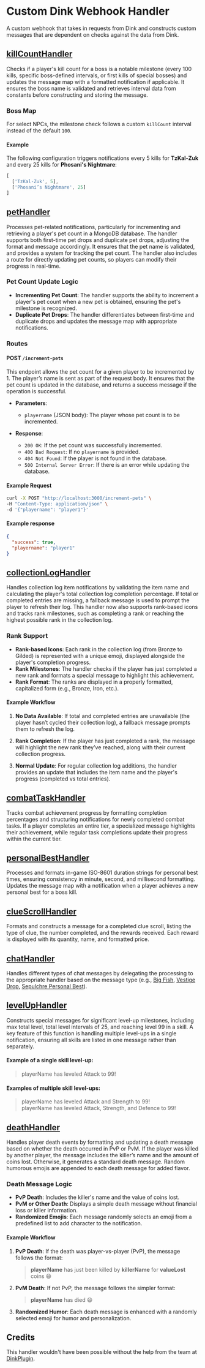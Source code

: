 # Custom Dink Webhook Handler

A custom webhook that takes in requests from Dink and constructs custom messages that are dependent on checks against the data from Dink.

## [killCountHandler](https://github.com/jdanthdavis/custom-dink-webhook/blob/main/src/core/killCountHandler.js)

Checks if a player's kill count for a boss is a notable milestone (every 100 kills, specific boss-defined intervals, or first kills of special bosses) and updates the message map with a formatted notification if applicable. It ensures the boss name is validated and retrieves interval data from constants before constructing and storing the message.

### Boss Map

For select NPCs, the milestone check follows a custom `killCount` interval instead of the default `100`.  

#### Example  
The following configuration triggers notifications every 5 kills for **TzKal-Zuk** and every 25 kills for **Phosani's Nightmare**:  

```javascript
[
  ['TzKal-Zuk', 5],
  ['Phosani’s Nightmare', 25]
]
```
## [petHandler](https://github.com/jdanthdavis/custom-dink-webhook/blob/main/src/core/petHandler.js)

Processes pet-related notifications, particularly for incrementing and retrieving a player's pet count in a MongoDB database. The handler supports both first-time pet drops and duplicate pet drops, adjusting the format and message accordingly. It ensures that the pet name is validated, and provides a system for tracking the pet count. The handler also includes a route for directly updating pet counts, so players can modify their progress in real-time. 

### Pet Count Update Logic

- **Incrementing Pet Count**: The handler supports the ability to increment a player's pet count when a new pet is obtained, ensuring the pet's milestone is recognized.
- **Duplicate Pet Drops**: The handler differentiates between first-time and duplicate drops and updates the message map with appropriate notifications.

### Routes

#### **POST `/increment-pets`**

This endpoint allows the pet count for a given player to be incremented by 1. The player’s name is sent as part of the request body. It ensures that the pet count is updated in the database, and returns a success message if the operation is successful.

- **Parameters**:
  - `playername` (JSON body): The player whose pet count is to be incremented.

- **Response**:
  - `200 OK`: If the pet count was successfully incremented.
  - `400 Bad Request`: If no `playername` is provided.
  - `404 Not Found`: If the player is not found in the database.
  - `500 Internal Server Error`: If there is an error while updating the database.

#### Example Request

```bash
curl -X POST "http://localhost:3000/increment-pets" \
-H "Content-Type: application/json" \
-d '{"playername": "player1"}'
```
#### Example response
```json
{
  "success": true,
  "playername": "player1"
}
```

## [collectionLogHandler](https://github.com/jdanthdavis/custom-dink-webhook/blob/main/src/core/collectionLogHandler.js)

Handles collection log item notifications by validating the item name and calculating the player's total collection log completion percentage. If total or completed entries are missing, a fallback message is used to prompt the player to refresh their log. This handler now also supports rank-based icons and tracks rank milestones, such as completing a rank or reaching the highest possible rank in the collection log.

### Rank Support

- **Rank-based Icons**: Each rank in the collection log (from Bronze to Gilded) is represented with a unique emoji, displayed alongside the player's completion progress.
- **Rank Milestones**: The handler checks if the player has just completed a new rank and formats a special message to highlight this achievement.
- **Rank Format**: The ranks are displayed in a properly formatted, capitalized form (e.g., Bronze, Iron, etc.).

#### Example Workflow

1. **No Data Available**: If total and completed entries are unavailable (the player hasn’t cycled their collection log), a fallback message prompts them to refresh the log.

2. **Rank Completion**: If the player has just completed a rank, the message will highlight the new rank they’ve reached, along with their current collection progress.

3. **Normal Update**: For regular collection log additions, the handler provides an update that includes the item name and the player's progress (completed vs total entries).

## [combatTaskHandler](https://github.com/jdanthdavis/custom-dink-webhook/blob/main/src/core/combatTaskHandler.js)

Tracks combat achievement progress by formatting completion percentages and structuring notifications for newly completed combat tasks. If a player completes an entire tier, a specialized message highlights their achievement, while regular task completions update their progress within the current tier.

## [personalBestHandler](https://github.com/jdanthdavis/custom-dink-webhook/blob/main/src/core/personalBestHandler.js)

Processes and formats in-game ISO-8601 duration strings for personal best times, ensuring consistency in minute, second, and millisecond formatting. Updates the message map with a notification when a player achieves a new personal best for a boss kill.

## [clueScrollHandler](https://github.com/jdanthdavis/custom-dink-webhook/blob/main/src/core/clueScrollHandler.js)

Formats and constructs a message for a completed clue scroll, listing the type of clue, the number completed, and the rewards received. Each reward is displayed with its quantity, name, and formatted price.

## [chatHandler](https://github.com/jdanthdavis/custom-dink-webhook/blob/main/src/core/chatMsgHandler/chatHandler.js)

Handles different types of chat messages by delegating the processing to the appropriate handler based on the message type (e.g., [Big Fish](https://github.com/jdanthdavis/custom-dink-webhook/blob/main/src/core/chatMsgHandler/bigFishHandler.js), [Vestige Drop](https://github.com/jdanthdavis/custom-dink-webhook/blob/main/src/core/chatMsgHandler/vestigeHandler.js), [Sepulchre Personal Best](https://github.com/jdanthdavis/custom-dink-webhook/blob/main/src/core/chatMsgHandler/sepulchreHandler.js)).

## [levelUpHandler](https://github.com/jdanthdavis/custom-dink-webhook/blob/main/src/core/levelUpHandler.js)

Constructs special messages for significant level-up milestones, including max total level, total level intervals of 25, and reaching level 99 in a skill. A key feature of this function is handling multiple level-ups in a single notification, ensuring all skills are listed in one message rather than separately.
#### Example of a single skill level-up:<br/>

> playerName has leveled Attack to 99!<br/>

#### Examples of multiple skill level-ups:<br/>

>playerName has leveled Attack and Strength to 99!<br/>
>playerName has leveled Attack, Strength, and Defence to 99!<br/>

## [deathHandler](https://github.com/jdanthdavis/custom-dink-webhook/blob/main/src/core/deathHandler.js)

Handles player death events by formatting and updating a death message based on whether the death occurred in PvP or PvM. If the player was killed by another player, the message includes the killer’s name and the amount of coins lost. Otherwise, it generates a standard death message. Random humorous emojis are appended to each death message for added flavor.

### Death Message Logic

- **PvP Death**: Includes the killer's name and the value of coins lost.
- **PvM or Other Death**: Displays a simple death message without financial loss or killer information.
- **Randomized Emojis**: Each message randomly selects an emoji from a predefined list to add character to the notification.

#### Example Workflow

1. **PvP Death**: If the death was player-vs-player (PvP), the message follows the format:

   > **playerName** has just been killed by **killerName** for **valueLost** coins 😄

2. **PvM Death**: If not PvP, the message follows the simpler format:

   > **playerName** has died 😄

3. **Randomized Humor**: Each death message is enhanced with a randomly selected emoji for humor and personalization.

## Credits

This handler wouldn't have been possible without the help from the team at [DinkPlugin](https://github.com/pajlads/DinkPlugin).
